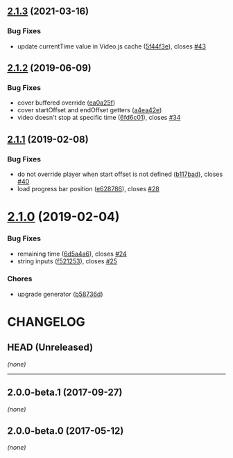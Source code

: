 <a name="2.1.3"></a>
## [2.1.3](https://github.com/cladera/videojs-offset/compare/v2.1.2...v2.1.3) (2021-03-16)

### Bug Fixes

* update currentTime value in Video.js cache ([5f44f3e](https://github.com/cladera/videojs-offset/commit/5f44f3e)), closes [#43](https://github.com/cladera/videojs-offset/issues/43)


<a name="2.1.2"></a>
## [2.1.2](https://github.com/cladera/videojs-offset/compare/v2.1.1...v2.1.2) (2019-06-09)

### Bug Fixes

* cover buffered override ([ea0a25f](https://github.com/cladera/videojs-offset/commit/ea0a25f))
* cover startOffset and endOffset getters ([a4ea42e](https://github.com/cladera/videojs-offset/commit/a4ea42e))
* video doesn't stop at specific time ([6fd6c01](https://github.com/cladera/videojs-offset/commit/6fd6c01)), closes [#34](https://github.com/cladera/videojs-offset/issues/34)

<a name="2.1.1"></a>
## [2.1.1](https://github.com/cladera/videojs-offset/compare/v2.1.0...v2.1.1) (2019-02-08)

### Bug Fixes

* do not override player when start offset is not defined ([b117bad](https://github.com/cladera/videojs-offset/commit/b117bad)), closes [#40](https://github.com/cladera/videojs-offset/issues/40)
* load progress bar position ([e628786](https://github.com/cladera/videojs-offset/commit/e628786)), closes [#28](https://github.com/cladera/videojs-offset/issues/28)

<a name="2.1.0"></a>
# [2.1.0](https://github.com/cladera/videojs-offset/compare/v2.0.0-beta.2...v2.1.0) (2019-02-04)

### Bug Fixes

* remaining time ([6d5a4a6](https://github.com/cladera/videojs-offset/commit/6d5a4a6)), closes [#24](https://github.com/cladera/videojs-offset/issues/24)
* string inputs ([f521253](https://github.com/cladera/videojs-offset/commit/f521253)), closes [#25](https://github.com/cladera/videojs-offset/issues/25)

### Chores

* upgrade generator ([b58736d](https://github.com/cladera/videojs-offset/commit/b58736d))

CHANGELOG
=========

## HEAD (Unreleased)
_(none)_

--------------------

## 2.0.0-beta.1 (2017-09-27)
_(none)_

## 2.0.0-beta.0 (2017-05-12)
_(none)_

